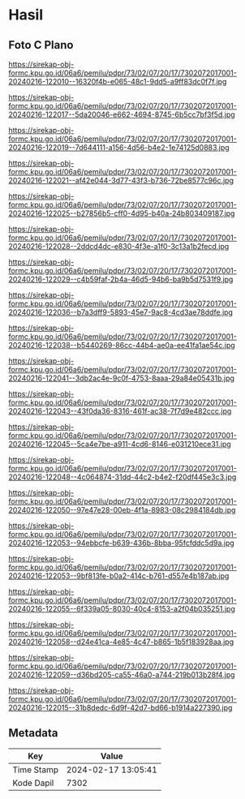 # Hasil

## Foto C Plano

https://sirekap-obj-formc.kpu.go.id/06a6/pemilu/pdpr/73/02/07/20/17/7302072017001-20240216-122010--16320f4b-e065-48c1-9dd5-a9ff83dc0f7f.jpg

https://sirekap-obj-formc.kpu.go.id/06a6/pemilu/pdpr/73/02/07/20/17/7302072017001-20240216-122017--5da20046-e662-4694-8745-6b5cc7bf3f5d.jpg

https://sirekap-obj-formc.kpu.go.id/06a6/pemilu/pdpr/73/02/07/20/17/7302072017001-20240216-122019--7d644111-a156-4d56-b4e2-1e74125d0883.jpg

https://sirekap-obj-formc.kpu.go.id/06a6/pemilu/pdpr/73/02/07/20/17/7302072017001-20240216-122021--af42e044-3d77-43f3-b736-72be8577c96c.jpg

https://sirekap-obj-formc.kpu.go.id/06a6/pemilu/pdpr/73/02/07/20/17/7302072017001-20240216-122025--b27856b5-cff0-4d95-b40a-24b803409187.jpg

https://sirekap-obj-formc.kpu.go.id/06a6/pemilu/pdpr/73/02/07/20/17/7302072017001-20240216-122028--2ddcd4dc-e830-4f3e-a1f0-3c13a1b2fecd.jpg

https://sirekap-obj-formc.kpu.go.id/06a6/pemilu/pdpr/73/02/07/20/17/7302072017001-20240216-122029--c4b59faf-2b4a-46d5-94b6-ba9b5d7531f9.jpg

https://sirekap-obj-formc.kpu.go.id/06a6/pemilu/pdpr/73/02/07/20/17/7302072017001-20240216-122036--b7a3dff9-5893-45e7-9ac8-4cd3ae78ddfe.jpg

https://sirekap-obj-formc.kpu.go.id/06a6/pemilu/pdpr/73/02/07/20/17/7302072017001-20240216-122038--b5440269-86cc-44b4-ae0a-ee41fa1ae54c.jpg

https://sirekap-obj-formc.kpu.go.id/06a6/pemilu/pdpr/73/02/07/20/17/7302072017001-20240216-122041--3db2ac4e-9c0f-4753-8aaa-29a84e05431b.jpg

https://sirekap-obj-formc.kpu.go.id/06a6/pemilu/pdpr/73/02/07/20/17/7302072017001-20240216-122043--43f0da36-8316-461f-ac38-7f7d9e482ccc.jpg

https://sirekap-obj-formc.kpu.go.id/06a6/pemilu/pdpr/73/02/07/20/17/7302072017001-20240216-122045--5ca4e7be-a911-4cd6-8146-e031210ece31.jpg

https://sirekap-obj-formc.kpu.go.id/06a6/pemilu/pdpr/73/02/07/20/17/7302072017001-20240216-122048--4c064874-31dd-44c2-b4e2-f20df445e3c3.jpg

https://sirekap-obj-formc.kpu.go.id/06a6/pemilu/pdpr/73/02/07/20/17/7302072017001-20240216-122050--97e47e28-00eb-4f1a-8983-08c2984184db.jpg

https://sirekap-obj-formc.kpu.go.id/06a6/pemilu/pdpr/73/02/07/20/17/7302072017001-20240216-122053--94ebbcfe-b639-436b-8bba-95fcfddc5d9a.jpg

https://sirekap-obj-formc.kpu.go.id/06a6/pemilu/pdpr/73/02/07/20/17/7302072017001-20240216-122053--9bf813fe-b0a2-414c-b761-d557e4b187ab.jpg

https://sirekap-obj-formc.kpu.go.id/06a6/pemilu/pdpr/73/02/07/20/17/7302072017001-20240216-122055--6f339a05-8030-40c4-8153-a2f04b035251.jpg

https://sirekap-obj-formc.kpu.go.id/06a6/pemilu/pdpr/73/02/07/20/17/7302072017001-20240216-122058--d24e41ca-4e85-4c47-b865-1b5f183928aa.jpg

https://sirekap-obj-formc.kpu.go.id/06a6/pemilu/pdpr/73/02/07/20/17/7302072017001-20240216-122059--d36bd205-ca55-46a0-a744-219b013b28f4.jpg

https://sirekap-obj-formc.kpu.go.id/06a6/pemilu/pdpr/73/02/07/20/17/7302072017001-20240216-122015--31b8dedc-6d9f-42d7-bd66-b1914a227390.jpg


## Metadata

| Key        | Value               |
| ---------- | ------------------- |
| Time Stamp | 2024-02-17 13:05:41 |
| Kode Dapil | 7302                |



